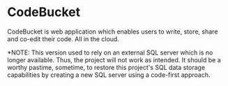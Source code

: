 # CodeBucket

CodeBucket is web application which enables users to write, store, share and  co-edit their code. All in the cloud.


*NOTE: This version used to rely on an external SQL server which is no longer available. Thus, the project will not work as intended. It should be a worthy pastime, sometime, to restore this project's SQL data storage capabilities by creating a new SQL server using a code-first approach.
